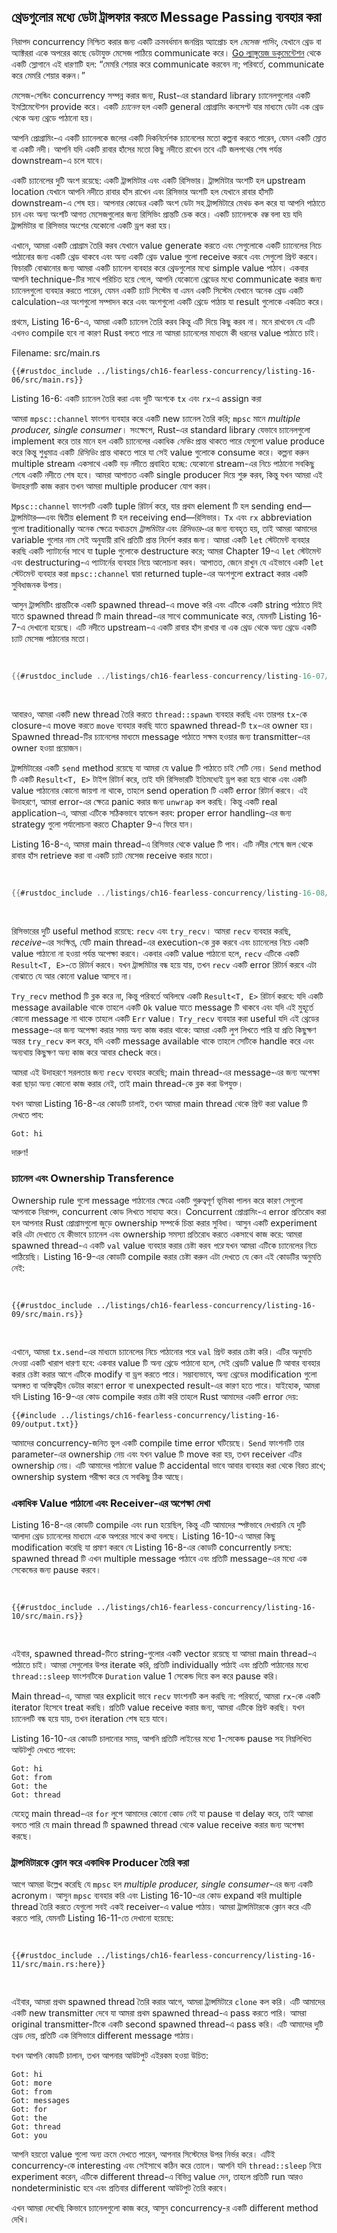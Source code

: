 ## থ্রেডগুলোর মধ্যে ডেটা ট্রান্সফার করতে Message Passing ব্যবহার করা

নিরাপদ concurrency নিশ্চিত করার জন্য একটি ক্রমবর্ধমান জনপ্রিয় অ্যাপ্রোচ হল _মেসেজ পাসিং_, যেখানে থ্রেড বা অ্যাক্টররা একে অপরের কাছে ডেটাযুক্ত মেসেজ পাঠিয়ে communicate করে। [Go ল্যাঙ্গুয়েজ ডকুমেন্টেশন](https://golang.org/doc/effective_go.html#concurrency) থেকে একটি স্লোগানে এই ধারণাটি হল: “মেমরি শেয়ার করে communicate করবেন না; পরিবর্তে, communicate করে মেমরি শেয়ার করুন।”

মেসেজ-সেন্ডিং concurrency সম্পন্ন করার জন্য, Rust-এর standard library চ্যানেলগুলোর একটি ইমপ্লিমেন্টেশন provide করে। একটি _চ্যানেল_ হল একটি general প্রোগ্রামিং কনসেপ্ট যার মাধ্যমে ডেটা এক থ্রেড থেকে অন্য থ্রেডে পাঠানো হয়।

আপনি প্রোগ্রামিং-এ একটি চ্যানেলকে জলের একটি দিকনির্দেশক চ্যানেলের মতো কল্পনা করতে পারেন, যেমন একটি স্রোত বা একটি নদী। আপনি যদি একটি রাবার হাঁসের মতো কিছু নদীতে রাখেন তবে এটি জলপথের শেষ পর্যন্ত downstream-এ চলে যাবে।

একটি চ্যানেলের দুটি অংশ রয়েছে: একটি ট্রান্সমিটার এবং একটি রিসিভার। ট্রান্সমিটার অংশটি হল upstream location যেখানে আপনি নদীতে রাবার হাঁস রাখেন এবং রিসিভার অংশটি হল যেখানে রাবার হাঁসটি downstream-এ শেষ হয়। আপনার কোডের একটি অংশ ডেটা সহ ট্রান্সমিটারে মেথড কল করে যা আপনি পাঠাতে চান এবং অন্য অংশটি আগত মেসেজগুলোর জন্য রিসিভিং প্রান্তটি চেক করে। একটি চ্যানেলকে _বন্ধ_ বলা হয় যদি ট্রান্সমিটার বা রিসিভার অংশের যেকোনো একটি ড্রপ করা হয়।

এখানে, আমরা একটি প্রোগ্রাম তৈরি করব যেখানে value generate করতে এবং সেগুলোকে একটি চ্যানেলের নিচে পাঠানোর জন্য একটি থ্রেড থাকবে এবং অন্য একটি থ্রেড value গুলো receive করবে এবং সেগুলো প্রিন্ট করবে। ফিচারটি বোঝানোর জন্য আমরা একটি চ্যানেল ব্যবহার করে থ্রেডগুলোর মধ্যে simple value পাঠাব। একবার আপনি technique-টির সাথে পরিচিত হয়ে গেলে, আপনি যেকোনো থ্রেডের মধ্যে communicate করার জন্য চ্যানেলগুলো ব্যবহার করতে পারেন, যেমন একটি চ্যাট সিস্টেম বা এমন একটি সিস্টেম যেখানে অনেক থ্রেড একটি calculation-এর অংশগুলো সম্পাদন করে এবং অংশগুলো একটি থ্রেডে পাঠায় যা result গুলোকে একত্রিত করে।

প্রথমে, Listing 16-6-এ, আমরা একটি চ্যানেল তৈরি করব কিন্তু এটি দিয়ে কিছু করব না। মনে রাখবেন যে এটি এখনও compile হবে না কারণ Rust বলতে পারে না আমরা চ্যানেলের মাধ্যমে কী ধরনের value পাঠাতে চাই।

<span class="filename">Filename: src/main.rs</span>

```rust,ignore,does_not_compile
{{#rustdoc_include ../listings/ch16-fearless-concurrency/listing-16-06/src/main.rs}}
```

<span class="caption">Listing 16-6: একটি চ্যানেল তৈরি করা এবং দুটি অংশকে `tx` এবং `rx`-এ assign করা</span>

আমরা `mpsc::channel` ফাংশন ব্যবহার করে একটি new চ্যানেল তৈরি করি; `mpsc` মানে _multiple producer, single consumer_। সংক্ষেপে, Rust-এর standard library যেভাবে চ্যানেলগুলো implement করে তার মানে হল একটি চ্যানেলের একাধিক _সেন্ডিং_ প্রান্ত থাকতে পারে যেগুলো value produce করে কিন্তু শুধুমাত্র একটি _রিসিভিং_ প্রান্ত থাকতে পারে যা সেই value গুলোকে consume করে। কল্পনা করুন multiple stream একসাথে একটি বড় নদীতে প্রবাহিত হচ্ছে: যেকোনো stream-এর নিচে পাঠানো সবকিছু শেষে একটি নদীতে শেষ হবে। আমরা আপাতত একটি single producer দিয়ে শুরু করব, কিন্তু যখন আমরা এই উদাহরণটি কাজ করাব তখন আমরা multiple producer যোগ করব।

`Mpsc::channel` ফাংশনটি একটি tuple রিটার্ন করে, যার প্রথম element টি হল sending end—ট্রান্সমিটার—এবং দ্বিতীয় element টি হল receiving end—রিসিভার। `Tx` এবং `rx` abbreviation গুলো traditionally অনেক ক্ষেত্রে যথাক্রমে _ট্রান্সমিটার_ এবং _রিসিভার_-এর জন্য ব্যবহৃত হয়, তাই আমরা আমাদের variable গুলোর নাম সেই অনুযায়ী রাখি প্রতিটি প্রান্ত নির্দেশ করার জন্য। আমরা একটি `let` স্টেটমেন্ট ব্যবহার করছি একটি প্যাটার্নের সাথে যা tuple গুলোকে destructure করে; আমরা Chapter 19-এ `let` স্টেটমেন্ট এবং destructuring-এ প্যাটার্নের ব্যবহার নিয়ে আলোচনা করব। আপাতত, জেনে রাখুন যে এইভাবে একটি `let` স্টেটমেন্ট ব্যবহার করা `mpsc::channel` দ্বারা returned tuple-এর অংশগুলো extract করার একটি সুবিধাজনক উপায়।

আসুন ট্রান্সমিটিং প্রান্তটিকে একটি spawned thread-এ move করি এবং এটিকে একটি string পাঠাতে দিই যাতে spawned thread টি main thread-এর সাথে communicate করে, যেমনটি Listing 16-7-এ দেখানো হয়েছে। এটি নদীতে upstream-এ একটি রাবার হাঁস রাখার বা এক থ্রেড থেকে অন্য থ্রেডে একটি চ্যাট মেসেজ পাঠানোর মতো।

<Listing number="16-7" file-name="src/main.rs" caption="`tx`-কে একটি spawned thread-এ move করা এবং “hi” পাঠানো">

```rust
{{#rustdoc_include ../listings/ch16-fearless-concurrency/listing-16-07/src/main.rs}}
```

</Listing>

আবারও, আমরা একটি new thread তৈরি করতে `thread::spawn` ব্যবহার করছি এবং তারপর `tx`-কে closure-এ move করতে `move` ব্যবহার করছি যাতে spawned thread-টি `tx`-এর owner হয়। Spawned thread-টির চ্যানেলের মাধ্যমে message পাঠাতে সক্ষম হওয়ার জন্য transmitter-এর owner হওয়া প্রয়োজন।

ট্রান্সমিটারের একটি `send` method রয়েছে যা আমরা যে value টি পাঠাতে চাই সেটি নেয়। `Send` method টি একটি `Result<T, E>` টাইপ রিটার্ন করে, তাই যদি রিসিভারটি ইতিমধ্যেই ড্রপ করা হয়ে থাকে এবং একটি value পাঠানোর কোনো জায়গা না থাকে, তাহলে send operation টি একটি error রিটার্ন করবে। এই উদাহরণে, আমরা error-এর ক্ষেত্রে panic করার জন্য `unwrap` কল করছি। কিন্তু একটি real application-এ, আমরা এটিকে সঠিকভাবে হ্যান্ডেল করব: proper error handling-এর জন্য strategy গুলো পর্যালোচনা করতে Chapter 9-এ ফিরে যান।

Listing 16-8-এ, আমরা main thread-এ রিসিভার থেকে value টি পাব। এটি নদীর শেষে জল থেকে রাবার হাঁস retrieve করা বা একটি চ্যাট মেসেজ receive করার মতো।

<Listing number="16-8" file-name="src/main.rs" caption="Main thread-এ “hi” value টি receive করা এবং এটি প্রিন্ট করা">

```rust
{{#rustdoc_include ../listings/ch16-fearless-concurrency/listing-16-08/src/main.rs}}
```

</Listing>

রিসিভারের দুটি useful method রয়েছে: `recv` এবং `try_recv`। আমরা `recv` ব্যবহার করছি, _receive_-এর সংক্ষিপ্ত, যেটি main thread-এর execution-কে ব্লক করবে এবং চ্যানেলের নিচে একটি value পাঠানো না হওয়া পর্যন্ত অপেক্ষা করবে। একবার একটি value পাঠানো হলে, `recv` এটিকে একটি `Result<T, E>`-তে রিটার্ন করবে। যখন ট্রান্সমিটার বন্ধ হয়ে যায়, তখন `recv` একটি error রিটার্ন করবে এটা বোঝাতে যে আর কোনো value আসবে না।

`Try_recv` method টি ব্লক করে না, কিন্তু পরিবর্তে অবিলম্বে একটি `Result<T, E>` রিটার্ন করবে: যদি একটি message available থাকে তাহলে একটি `Ok` value যাতে message টি থাকবে এবং যদি এই মুহূর্তে কোনো message না থাকে তাহলে একটি `Err` value। `Try_recv` ব্যবহার করা useful যদি এই থ্রেডের message-এর জন্য অপেক্ষা করার সময় অন্য কাজ করার থাকে: আমরা একটি লুপ লিখতে পারি যা প্রতি কিছুক্ষণ অন্তর `try_recv` কল করে, যদি একটি message available থাকে তাহলে সেটিকে handle করে এবং অন্যথায় কিছুক্ষণ অন্য কাজ করে আবার check করে।

আমরা এই উদাহরণে সরলতার জন্য `recv` ব্যবহার করেছি; main thread-এর message-এর জন্য অপেক্ষা করা ছাড়া অন্য কোনো কাজ করার নেই, তাই main thread-কে ব্লক করা উপযুক্ত।

যখন আমরা Listing 16-8-এর কোডটি চালাই, তখন আমরা main thread থেকে প্রিন্ট করা value টি দেখতে পাব:

<!-- Not extracting output because changes to this output aren't significant;
the changes are likely to be due to the threads running differently rather than
changes in the compiler -->

```text
Got: hi
```

দারুণ!

### চ্যানেল এবং Ownership Transference

Ownership rule গুলো message পাঠানোর ক্ষেত্রে একটি গুরুত্বপূর্ণ ভূমিকা পালন করে কারণ সেগুলো আপনাকে নিরাপদ, concurrent কোড লিখতে সাহায্য করে। Concurrent প্রোগ্রামিং-এ error প্রতিরোধ করা হল আপনার Rust প্রোগ্রামগুলো জুড়ে ownership সম্পর্কে চিন্তা করার সুবিধা। আসুন একটি experiment করি এটা দেখাতে যে কীভাবে চ্যানেল এবং ownership সমস্যা প্রতিরোধ করতে একসাথে কাজ করে: আমরা spawned thread-এ একটি `val` value ব্যবহার করার চেষ্টা করব _পরে_ যখন আমরা এটিকে চ্যানেলের নিচে পাঠিয়েছি। Listing 16-9-এর কোডটি compile করার চেষ্টা করুন এটা দেখতে যে কেন এই কোডটির অনুমতি নেই:

<Listing number="16-9" file-name="src/main.rs" caption="চ্যানেলের নিচে পাঠানোর পরে `val` ব্যবহার করার চেষ্টা">

```rust,ignore,does_not_compile
{{#rustdoc_include ../listings/ch16-fearless-concurrency/listing-16-09/src/main.rs}}
```

</Listing>

এখানে, আমরা `tx.send`-এর মাধ্যমে চ্যানেলের নিচে পাঠানোর পরে `val` প্রিন্ট করার চেষ্টা করি। এটির অনুমতি দেওয়া একটি খারাপ ধারণা হবে: একবার value টি অন্য থ্রেডে পাঠানো হলে, সেই থ্রেডটি value টি আবার ব্যবহার করার চেষ্টা করার আগে এটিকে modify বা ড্রপ করতে পারে। সম্ভাব্যভাবে, অন্য থ্রেডের modification গুলো অসঙ্গত বা অস্তিত্বহীন ডেটার কারণে error বা unexpected result-এর কারণ হতে পারে। যাইহোক, আমরা যদি Listing 16-9-এর কোড compile করার চেষ্টা করি তাহলে Rust আমাদের একটি error দেয়:

```console
{{#include ../listings/ch16-fearless-concurrency/listing-16-09/output.txt}}
```

আমাদের concurrency-জনিত ভুল একটি compile time error ঘটিয়েছে। `Send` ফাংশনটি তার parameter-এর ownership নেয় এবং যখন value টি move করা হয়, তখন receiver এটির ownership নেয়। এটি আমাদের পাঠানো value টি accidental ভাবে আবার ব্যবহার করা থেকে বিরত রাখে; ownership system পরীক্ষা করে যে সবকিছু ঠিক আছে।

### একাধিক Value পাঠানো এবং Receiver-এর অপেক্ষা দেখা

Listing 16-8-এর কোডটি compile এবং run হয়েছিল, কিন্তু এটি আমাদের স্পষ্টভাবে দেখায়নি যে দুটি আলাদা থ্রেড চ্যানেলের মাধ্যমে একে অপরের সাথে কথা বলছে। Listing 16-10-এ আমরা কিছু modification করেছি যা প্রমাণ করবে যে Listing 16-8-এর কোডটি concurrently চলছে: spawned thread টি এখন multiple message পাঠাবে এবং প্রতিটি message-এর মধ্যে এক সেকেন্ডের জন্য pause করবে।

<Listing number="16-10" file-name="src/main.rs" caption="একাধিক message পাঠানো এবং প্রতিটির মধ্যে pause করা">

```rust,noplayground
{{#rustdoc_include ../listings/ch16-fearless-concurrency/listing-16-10/src/main.rs}}
```

</Listing>

এইবার, spawned thread-টিতে string-গুলোর একটি vector রয়েছে যা আমরা main thread-এ পাঠাতে চাই। আমরা সেগুলোর উপর iterate করি, প্রতিটি individually পাঠাই এবং প্রতিটি পাঠানোর মধ্যে `thread::sleep` ফাংশনটিকে `Duration` value 1 সেকেন্ড দিয়ে কল করে pause করি।

Main thread-এ, আমরা আর explicit ভাবে `recv` ফাংশনটি কল করছি না: পরিবর্তে, আমরা `rx`-কে একটি iterator হিসেবে treat করছি। প্রতিটি value receive করার জন্য, আমরা এটিকে প্রিন্ট করছি। যখন চ্যানেলটি বন্ধ হয়ে যায়, তখন iteration শেষ হয়ে যাবে।

Listing 16-10-এর কোডটি চালানোর সময়, আপনি প্রতিটি লাইনের মধ্যে 1-সেকেন্ড pause সহ নিম্নলিখিত আউটপুট দেখতে পাবেন:

<!-- Not extracting output because changes to this output aren't significant;
the changes are likely to be due to the threads running differently rather than
changes in the compiler -->

```text
Got: hi
Got: from
Got: the
Got: thread
```

যেহেতু main thread-এর `for` লুপে আমাদের কোনো কোড নেই যা pause বা delay করে, তাই আমরা বলতে পারি যে main thread টি spawned thread থেকে value receive করার জন্য অপেক্ষা করছে।

### ট্রান্সমিটারকে ক্লোন করে একাধিক Producer তৈরি করা

আগে আমরা উল্লেখ করেছি যে `mpsc` হল _multiple producer, single consumer_-এর জন্য একটি acronym। আসুন `mpsc` ব্যবহার করি এবং Listing 16-10-এর কোড expand করি multiple thread তৈরি করতে যেগুলো সবই একই receiver-এ value পাঠায়। আমরা ট্রান্সমিটারকে ক্লোন করে এটি করতে পারি, যেমনটি Listing 16-11-তে দেখানো হয়েছে:

<Listing number="16-11" file-name="src/main.rs" caption="একাধিক producer থেকে একাধিক message পাঠানো">

```rust,noplayground
{{#rustdoc_include ../listings/ch16-fearless-concurrency/listing-16-11/src/main.rs:here}}
```

</Listing>

এইবার, আমরা প্রথম spawned thread তৈরি করার আগে, আমরা ট্রান্সমিটারে `clone` কল করি। এটি আমাদের একটি new transmitter দেবে যা আমরা প্রথম spawned thread-এ pass করতে পারি। আমরা original transmitter-টিকে একটি second spawned thread-এ pass করি। এটি আমাদের দুটি থ্রেড দেয়, প্রতিটি এক রিসিভারে different message পাঠায়।

যখন আপনি কোডটি চালান, তখন আপনার আউটপুট এইরকম হওয়া উচিত:

<!-- Not extracting output because changes to this output aren't significant;
the changes are likely to be due to the threads running differently rather than
changes in the compiler -->

```text
Got: hi
Got: more
Got: from
Got: messages
Got: for
Got: the
Got: thread
Got: you
```

আপনি হয়তো value গুলো অন্য ক্রমে দেখতে পারেন, আপনার সিস্টেমের উপর নির্ভর করে। এটিই concurrency-কে interesting এবং সেইসাথে কঠিন করে তোলে। আপনি যদি `thread::sleep` নিয়ে experiment করেন, এটিকে different thread-এ বিভিন্ন value দেন, তাহলে প্রতিটি run আরও nondeterministic হবে এবং প্রতিবার different আউটপুট তৈরি করবে।

এখন আমরা দেখেছি কিভাবে চ্যানেলগুলো কাজ করে, আসুন concurrency-র একটি different method দেখি।
